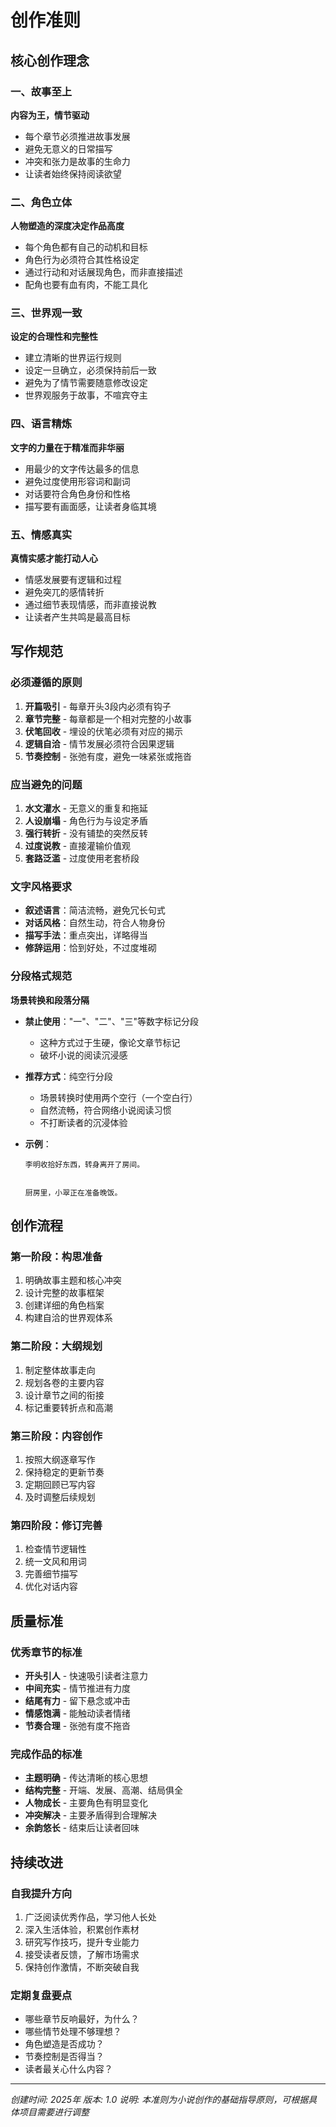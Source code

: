 # 创作准则

## 核心创作理念

### 一、故事至上

**内容为王，情节驱动**

- 每个章节必须推进故事发展
- 避免无意义的日常描写
- 冲突和张力是故事的生命力
- 让读者始终保持阅读欲望

### 二、角色立体

**人物塑造的深度决定作品高度**

- 每个角色都有自己的动机和目标
- 角色行为必须符合其性格设定
- 通过行动和对话展现角色，而非直接描述
- 配角也要有血有肉，不能工具化

### 三、世界观一致

**设定的合理性和完整性**

- 建立清晰的世界运行规则
- 设定一旦确立，必须保持前后一致
- 避免为了情节需要随意修改设定
- 世界观服务于故事，不喧宾夺主

### 四、语言精炼

**文字的力量在于精准而非华丽**

- 用最少的文字传达最多的信息
- 避免过度使用形容词和副词
- 对话要符合角色身份和性格
- 描写要有画面感，让读者身临其境

### 五、情感真实

**真情实感才能打动人心**

- 情感发展要有逻辑和过程
- 避免突兀的感情转折
- 通过细节表现情感，而非直接说教
- 让读者产生共鸣是最高目标

## 写作规范

### 必须遵循的原则

1. **开篇吸引** - 每章开头3段内必须有钩子
2. **章节完整** - 每章都是一个相对完整的小故事
3. **伏笔回收** - 埋设的伏笔必须有对应的揭示
4. **逻辑自洽** - 情节发展必须符合因果逻辑
5. **节奏控制** - 张弛有度，避免一味紧张或拖沓

### 应当避免的问题

1. **水文灌水** - 无意义的重复和拖延
2. **人设崩塌** - 角色行为与设定矛盾
3. **强行转折** - 没有铺垫的突然反转
4. **过度说教** - 直接灌输价值观
5. **套路泛滥** - 过度使用老套桥段

### 文字风格要求

- **叙述语言**：简洁流畅，避免冗长句式
- **对话风格**：自然生动，符合人物身份
- **描写手法**：重点突出，详略得当
- **修辞运用**：恰到好处，不过度堆砌

### 分段格式规范

**场景转换和段落分隔**

- **禁止使用**："一"、"二"、"三"等数字标记分段
    - 这种方式过于生硬，像论文章节标记
    - 破坏小说的阅读沉浸感
- **推荐方式**：纯空行分段
    - 场景转换时使用两个空行（一个空白行）
    - 自然流畅，符合网络小说阅读习惯
    - 不打断读者的沉浸体验
- **示例**：

    ```
    李明收拾好东西，转身离开了房间。


    厨房里，小翠正在准备晚饭。
    ```

## 创作流程

### 第一阶段：构思准备

1. 明确故事主题和核心冲突
2. 设计完整的故事框架
3. 创建详细的角色档案
4. 构建自洽的世界观体系

### 第二阶段：大纲规划

1. 制定整体故事走向
2. 规划各卷的主要内容
3. 设计章节之间的衔接
4. 标记重要转折点和高潮

### 第三阶段：内容创作

1. 按照大纲逐章写作
2. 保持稳定的更新节奏
3. 定期回顾已写内容
4. 及时调整后续规划

### 第四阶段：修订完善

1. 检查情节逻辑性
2. 统一文风和用词
3. 完善细节描写
4. 优化对话内容

## 质量标准

### 优秀章节的标准

- **开头引人** - 快速吸引读者注意力
- **中间充实** - 情节推进有力度
- **结尾有力** - 留下悬念或冲击
- **情感饱满** - 能触动读者情绪
- **节奏合理** - 张弛有度不拖沓

### 完成作品的标准

- **主题明确** - 传达清晰的核心思想
- **结构完整** - 开端、发展、高潮、结局俱全
- **人物成长** - 主要角色有明显变化
- **冲突解决** - 主要矛盾得到合理解决
- **余韵悠长** - 结束后让读者回味

## 持续改进

### 自我提升方向

1. 广泛阅读优秀作品，学习他人长处
2. 深入生活体验，积累创作素材
3. 研究写作技巧，提升专业能力
4. 接受读者反馈，了解市场需求
5. 保持创作激情，不断突破自我

### 定期复盘要点

- 哪些章节反响最好，为什么？
- 哪些情节处理不够理想？
- 角色塑造是否成功？
- 节奏控制是否得当？
- 读者最关心什么内容？

---

_创建时间: 2025年_
_版本: 1.0_
_说明: 本准则为小说创作的基础指导原则，可根据具体项目需要进行调整_
